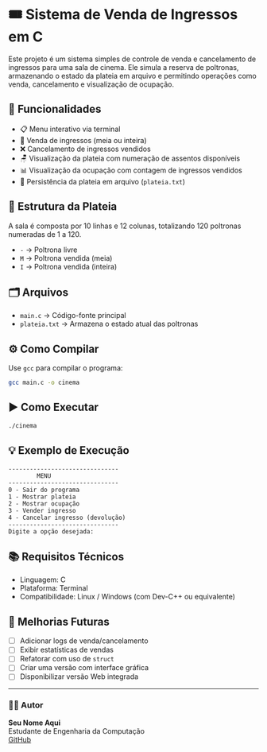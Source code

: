 # 🎟️ Sistema de Venda de Ingressos em C

Este projeto é um sistema simples de controle de venda e cancelamento de ingressos para uma sala de cinema. Ele simula a reserva de poltronas, armazenando o estado da plateia em arquivo e permitindo operações como venda, cancelamento e visualização de ocupação.

## 📌 Funcionalidades

- 📋 Menu interativo via terminal
- 🎫 Venda de ingressos (meia ou inteira)
- ❌ Cancelamento de ingressos vendidos
- 🪑 Visualização da plateia com numeração de assentos disponíveis
- 📊 Visualização da ocupação com contagem de ingressos vendidos
- 💾 Persistência da plateia em arquivo (`plateia.txt`)

## 🧠 Estrutura da Plateia

A sala é composta por 10 linhas e 12 colunas, totalizando 120 poltronas numeradas de 1 a 120.

- `-` → Poltrona livre  
- `M` → Poltrona vendida (meia)  
- `I` → Poltrona vendida (inteira)

## 🗂️ Arquivos

- `main.c` → Código-fonte principal
- `plateia.txt` → Armazena o estado atual das poltronas

## ⚙️ Como Compilar

Use `gcc` para compilar o programa:

```bash
gcc main.c -o cinema
```

## ▶️ Como Executar

```bash
./cinema
```

## 💡 Exemplo de Execução

```text
-------------------------------
        MENU
-------------------------------
0 - Sair do programa
1 - Mostrar plateia
2 - Mostrar ocupação
3 - Vender ingresso
4 - Cancelar ingresso (devolução)
-------------------------------
Digite a opção desejada:
```

## 📚 Requisitos Técnicos

- Linguagem: C
- Plataforma: Terminal
- Compatibilidade: Linux / Windows (com Dev-C++ ou equivalente)

## 🚀 Melhorias Futuras

- [ ] Adicionar logs de venda/cancelamento
- [ ] Exibir estatísticas de vendas
- [ ] Refatorar com uso de `struct`
- [ ] Criar uma versão com interface gráfica
- [ ] Disponibilizar versão Web integrada

---

### 🧑‍💻 Autor

**Seu Nome Aqui**  
Estudante de Engenharia da Computação  
[GitHub](https://github.com/seunome)
